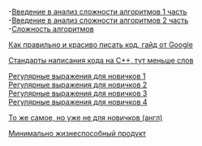 
-[Введение в анализ сложности алгоритмов 1 часть](https://habrahabr.ru/post/196560/) <br>
-[Введение в анализ сложности алгоритмов 2 часть](https://habrahabr.ru/post/195482/) <br>
-[Сложность алгоритмов](https://habrahabr.ru/post/188010/) <br>

[Как правильно и красиво писать код, гайд от Google](https://google.github.io/styleguide/cppguide.html) <br>
  
[Стандарты написания кода на C++, тут меньше слов](https://gist.github.com/lefticus/10191322) <br>

[Регулярные выражения для новичков 1](https://tproger.ru/articles/regexp-for-beginners/) <br>
[Регулярные выражения для новичков 2](https://ru.cppreference.com/w/cpp/regex)<br>
[Регулярные выражения для новичков 3](http://www.oszone.net/23986/)<br>
[Регулярные выражения для новичков 4](https://riptutorial.com/ru/cplusplus/topic/1681/%D1%80%D0%B5%D0%B3%D1%83%D0%BB%D1%8F%D1%80%D0%BD%D1%8B%D0%B5-%D0%B2%D1%8B%D1%80%D0%B0%D0%B6%D0%B5%D0%BD%D0%B8%D1%8F)<br>

[То же самое, но уже не для новичков (англ)](https://medium.com/tech-tajawal/regular-expressions-the-last-guide-6800283ac034) <br>

[Минимально жизнеспособный продукт](https://ru.wikipedia.org/wiki/%D0%9C%D0%B8%D0%BD%D0%B8%D0%BC%D0%B0%D0%BB%D1%8C%D0%BD%D0%BE_%D0%B6%D0%B8%D0%B7%D0%BD%D0%B5%D1%81%D0%BF%D0%BE%D1%81%D0%BE%D0%B1%D0%BD%D1%8B%D0%B9_%D0%BF%D1%80%D0%BE%D0%B4%D1%83%D0%BA%D1%82) <br>



